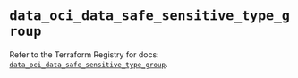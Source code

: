 # `data_oci_data_safe_sensitive_type_group`

Refer to the Terraform Registry for docs: [`data_oci_data_safe_sensitive_type_group`](https://registry.terraform.io/providers/oracle/oci/7.19.0/docs/data-sources/data_safe_sensitive_type_group).
